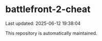 # battlefront-2-cheat

Last updated: 2025-06-12 19:38:04

This repository is automatically maintained.

